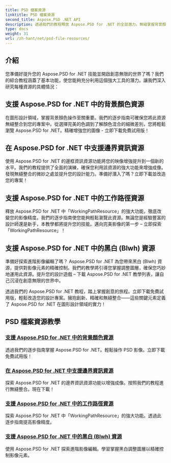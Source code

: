 ```yaml
---
title: PSD 檔案資源
linktitle: PSD 檔案資源
second_title: Aspose.PSD .NET API
description: 透過我們的教程釋放 Aspose.PSD for .NET 的全部潛力。無縫掌握背景顏色、邊框資訊、工作路徑、黑白資源。
type: docs
weight: 31
url: /zh-hant/net/psd-file-resources/
---
```


## 介紹

您準備好提升您的 Aspose.PSD for .NET 技能並開啟創意無限的世界了嗎？我們的綜合教程涵蓋了基本功能，使您能夠充分利用這個強大工具的潛力。讓我們深入研究每種資源的具體情況：

## 支援 Aspose.PSD for .NET 中的背景顏色資源

在圖形設計領域，掌握背景顏色操作至關重要。我們的逐步指南可確保您將此資源無縫整合到您的專案中。從選擇完美的色調到了解顏色混合的細微差別，您將輕鬆瀏覽 Aspose.PSD for .NET。精確增強您的圖像 - 立即下載免費試用版！

## 在 Aspose.PSD for .NET 中支援邊界資訊資源

使用 Aspose.PSD for .NET 的邊框資訊資源功能將您的映像增強提升到一個新的水平。我們的教程提供了全面的演練，確保您利用該資源的強大功能來增強成像。發現無縫整合的微妙之處並提升您的設計能力。準備好潛入了嗎？立即下載並改造您的專案！

## 支援 Aspose.PSD for .NET 中的工作路徑資源

釋放 Aspose.PSD for .NET 中「WorkingPathResource」的強大功能，徹底改變您的影像精度。我們的逐步指南使您能夠輕鬆瀏覽此資源。無論您是經驗豐富的設計師還是新手，本教學都將提升您的技能。邁向完美影像的第一步 – 立即探索「WorkingPathResource」！

## 支援 Aspose.PSD for .NET 中的黑白 (Blwh) 資源

準備好探索進階影像編輯了嗎？ Aspose.PSD for .NET 為您帶來黑白 (Blwh) 資源，提供對影像元素的精確控制。我們的教學將引導您掌握調整圖層，確保您巧妙地運用此資源。提升您的設計遊戲 – 下載 Aspose.PSD for .NET 教學列表，讓自己沉浸在創意無限的世界中。

透過我們的 Aspose.PSD for .NET 教程，踏上掌握創意的旅程。立即下載免費試用版，輕鬆改造您的設計專案。擁抱創新、精確和無縫整合——這些關鍵元素定義了 Aspose.PSD for .NET 在圖形設計領域的實力！

## PSD 檔案資源教學
### [支援 Aspose.PSD for .NET 中的背景顏色資源](./supporting-background-color-resource/)
透過我們的逐步指南掌握 Aspose.PSD for .NET。輕鬆操作 PSD 影像。立即下載免費試用版！
### [在 Aspose.PSD for .NET 中支援邊界資訊資源](./supporting-border-information-resource/)
探索 Aspose.PSD for .NET 的邊界資訊資源功能以增強成像。按照我們的教程進行無縫整合。現在下載！
### [支援 Aspose.PSD for .NET 中的工作路徑資源](./supporting-working-path-resource/)
探索 Aspose.PSD for .NET 中「WorkingPathResource」的強大功能。透過此逐步指南提高影像精度。
### [支援 Aspose.PSD for .NET 中的黑白 (Blwh) 資源](./supporting-black-and-white-blwh-resource/)
使用 Aspose.PSD for .NET 探索進階影像編輯。學習掌握黑白調整圖層以精確控制影像元素。